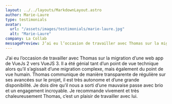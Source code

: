 ```yaml
---
layout: ../../layouts/MarkdownLayout.astro
author: Marie-Laure
type: testimonials
avatar:
  url: "/assets/images/testimonials/marie-laure.jpg"
  alt: "Marie-Laure"
company: La Collab
messagePreview: J’ai eu l’occasion de travailler avec Thomas sur la migration d’une web app de VueJs 2 vers VueJS 3... 
---
```


J’ai eu l’occasion de travailler avec Thomas sur la migration d’une web app de VueJs 2 vers VueJS 3. Il a été génial tant d’un point de vue technique alors qu’il s’agissait d’une migration complexe, mais également du point de vue humain. Thomas communique de manière transparente de régulière sur ses avancées sur le projet, il est très autonome et d’une grande disponibilité. Je dois dire qu’il nous a sorti d’une mauvaise passe avec brio et un engagement incroyable. Je recommande vivement et très chaleureusement Thomas, c’est un plaisir de travailler avec lui. 